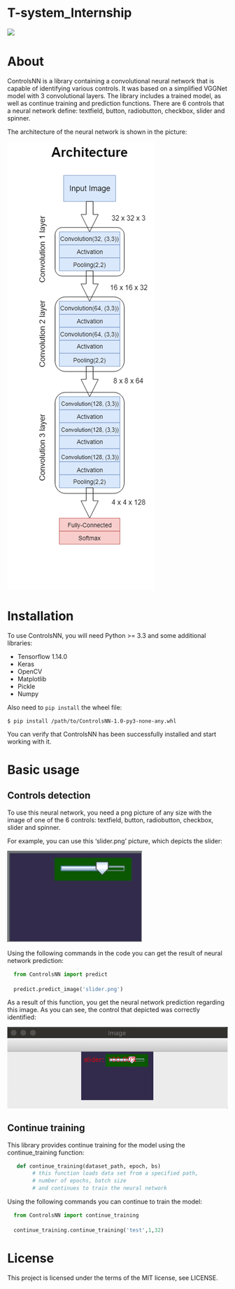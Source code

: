 # T-system_Internship

![](https://img.shields.io/github/license/pandao/editor.md.svg) 
# About
ControlsNN is a library containing a convolutional neural network that is capable of identifying various controls. It was based on a simplified VGGNet model with 3 convolutional layers. The library includes a trained model, as well as continue training and prediction functions. There are 6 controls that a neural network define: textfield, button, radiobutton, checkbox, slider and spinner.

The architecture of the neural network is shown in the picture:

![Architecture](https://github.com//AnneVR/T-systems_Internship/raw/master/Architecture.png)

# Installation
To use ControlsNN, you will need Python >= 3.3 and some additional libraries:
- Tensorflow 1.14.0
- Keras
- OpenCV
- Matplotlib
- Pickle
- Numpy 
 
Also need to `pip install` the wheel file:
```
$ pip install /path/to/ControlsNN-1.0-py3-none-any.whl
```
You can verify that ControlsNN has been successfully installed and start working with it.
 
# Basic usage
## Controls detection
To use this neural network, you need a png picture of any size with the image of one of the 6 controls: textfield, button, radiobutton, checkbox, slider and spinner.
 
For example, you can use this ‘slider.png’ picture, which depicts the slider:

![slider](https://github.com//AnneVR/T-systems_Internship/raw/master/slider.png)

Using the following commands in the code you can get the result of neural network prediction:
```python
  from ControlsNN import predict
  
  predict.predict_image('slider.png')
 ```
As a result of this function, you get the neural network prediction regarding this image. As you can see, the control that depicted was correctly identified:

![result](https://github.com//AnneVR/T-systems_Internship/raw/master/result.png)
 
## Continue training

This library provides continue training for the model using the continue_training function:
```python
   def continue_training(dataset_path, epoch, bs)
        # this function loads data set from a specified path,
        # number of epochs, batch size
        # and continues to train the neural network
 ``` 
Using the following commands you can continue to train the model:
```python
  from ControlsNN import continue_training
  
  continue_training.continue_training('test',1,32)
 ```  
# License
This project is licensed under the terms of the MIT license, see LICENSE.

